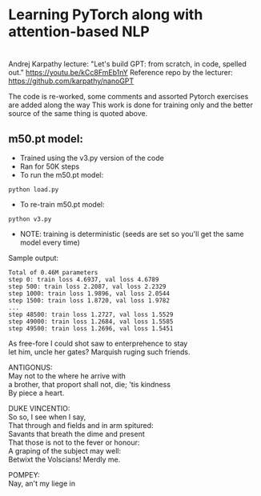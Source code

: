 #
# Learning PyTorch along with attention-based NLP
#

Andrej Karpathy lecture: "Let's build GPT: from scratch, in code, spelled out." https://youtu.be/kCc8FmEb1nY
Reference repo by the lecturer: https://github.com/karpathy/nanoGPT

The code is re-worked, some comments and assorted Pytorch exercises are added along the way
This work is done for training only and the better source of the same thing is quoted above.

## m50.pt model:

- Trained using the v3.py version of the code
 - Ran for 50K steps
 - To run the m50.pt model:
```
python load.py
```

- To re-train m50.pt model:

```
python v3.py
```

- NOTE: training is deterministic (seeds are set so you'll get the same model every time)

Sample output:

```
Total of 0.46M parameters
step 0: train loss 4.6937, val loss 4.6789
step 500: train loss 2.2087, val loss 2.2329
step 1000: train loss 1.9896, val loss 2.0544
step 1500: train loss 1.8720, val loss 1.9782
...
step 48500: train loss 1.2727, val loss 1.5529
step 49000: train loss 1.2684, val loss 1.5585
step 49500: train loss 1.2696, val loss 1.5451
```

As free-fore I could shot saw to enterprehence to stay\
let him, uncle her gates? Marquish ruging such friends.

ANTIGONUS:\
May not to the where he arrive with\
a brother, that proport shall not, die; 'tis kindness\
By piece a heart.

DUKE VINCENTIO:\
So so, I see when I say,\
That through and fields and in arm spitured:\
Savants that breath the dime and present\
That those is not to the fever or honour:\
A graping of the subject may well:\
Betwixt the Volscians! Merdly me.

POMPEY:\
Nay, an't my liege in


